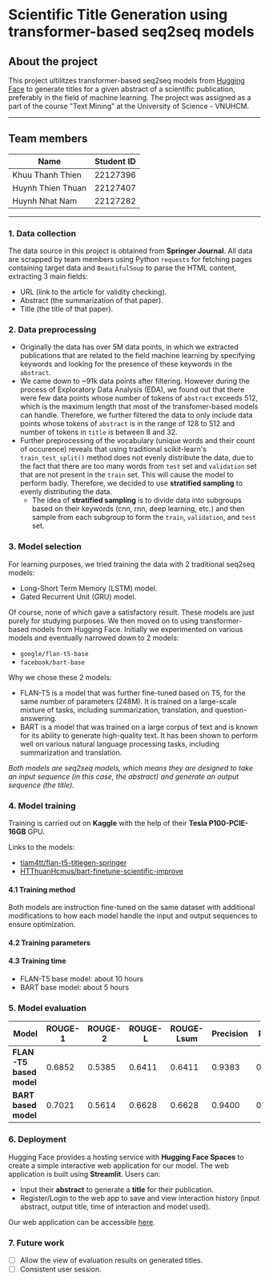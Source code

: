 # Scientific Title Generation using transformer-based seq2seq models

## About the project
This project ultilitzes transformer-based seq2seq models from [Hugging Face](https://huggingface.co/) to generate titles for a given abstract of a scientific publication, preferably in the field of machine learning. The project was assigned as a part of the course "Text Mining" at the University of Science - VNUHCM.

---

## Team members

| Name | Student ID |
| --- | --- |
| Khuu Thanh Thien | 22127396 |
| Huynh Thien Thuan | 22127407 |
| Huynh Nhat Nam | 22127282 |

---

### 1. Data collection
The data source in this project is obtained from **Springer Journal**.
All data are scrapped by team members using Python `requests` for fetching pages containing target data and `BeautifulSoup` to parse the HTML content, extracting 3 main fields:
- URL (link to the article for validity checking).
- Abstract (the summarization of that paper).
- Title (the title of that paper).

### 2. Data preprocessing
- Originally the data has over 5M data points, in which we extracted publications that are related to the field machine learning by specifying keywords and looking for the presence of these keywords in the `abstract`.
- We came down to ~91k data points after filtering. However during the process of Exploratory Data Analysis (EDA), we found out that there were few data points whose number of tokens of `abstract` exceeds 512, which is the maximum length that most of the transfomer-based models can handle. Therefore, we further filtered the data to only include data points whose tokens of `abstract` is in the range of 128 to 512 and number of tokens in `title` is between 8 and 32.
- Further preprocessing of the vocabulary (unique words and their count of occurence) reveals that using traditional scikit-learn's `train_test_split()` method does not evenly distribute the data, due to the fact that there are too many words from `test` set and `validation` set that are not present in the `train` set. This will cause the model to perform badly. Therefore, we decided to use **stratified sampling** to evenly distributing the data. 
    - The idea of **stratified sampling** is to divide data into subgroups based on their keywords (cnn, rnn, deep learning, etc.) and then sample from each subgroup to form the `train`, `validation`, and `test` set.
### 3. Model selection
For learning purposes, we tried training the data with 2 traditional seq2seq models:
- Long-Short Term Memory (LSTM) model.
- Gated Recurrent Unit (GRU) model.

Of course, none of which gave a satisfactory result. These models are just purely for studying purposes.
We then moved on to using transformer-based models from Hugging Face. Initially we experimented on various models and eventually narrowed down to 2 models:
- `google/flan-t5-base`
- `facebook/bart-base`

Why we chose these 2 models:
- FLAN-T5 is a model that was further fine-tuned based on T5, for the same number of parameters (248M). It is trained on a large-scale mixture of tasks, including summarization, translation, and question-answering.
- BART is a model that was trained on a large corpus of text and is known for its ability to generate high-quality text. It has been shown to perform well on various natural language processing tasks, including summarization and translation.

*Both models are seq2seq models, which means they are designed to take an input sequence (in this case, the abstract) and generate an output sequence (the title).*
### 4. Model training

Training is carried out on **Kaggle** with the help of their **Tesla P100-PCIE-16GB** GPU.

Links to the models:
- [tiam4tt/flan-t5-titlegen-springer](https://huggingface.co/tiam4tt/flan-t5-titlegen-springer)
- [HTThuanHcmus/bart-finetune-scientific-improve](https://huggingface.co/HTThuanHcmus/bart-finetune-scientific-improve)

#### 4.1 Training method

Both models are instruction fine-tuned on the same dataset with additional modifications to how each model handle the input and output sequences to ensure optimization.

#### 4.2 Training parameters

#### 4.3 Training time
- FLAN-T5 base model: about 10 hours
- BART base model: about 5 hours

### 5. Model evaluation

| Model | ROUGE-1 | ROUGE-2 | ROUGE-L | ROUGE-Lsum | Precision | Recall | F1 |
| --- | --- | --- | --- | --- | --- | --- | --- |
| **FLAN-T5 based model** | 0.6852 | 0.5385 | 0.6411 | 0.6411 | 0.9383 | 0.9222 | 0.93 |
| **BART based model** | 0.7021 | 0.5614 | 0.6628 | 0.6628 | 0.9400 | 0.9265 | 0.9330 |

### 6. Deployment

Hugging Face provides a hosting service with **Hugging Face Spaces** to create a simple interactive web application for our model.
The web application is built using **Streamlit**. Users can:
- Input their **abstract** to generate a **title** for their publication.
- Register/Login to the web app to save and view interaction history (input abstract, output title, time of interaction and model used).



Our web application can be accessible [here](https://huggingface.co/spaces/tiam4tt/title-generator-for-Machine-Learning-publications).

### 7. Future work
- [ ] Allow the view of evaluation results on generated titles.
- [ ] Consistent user session.
